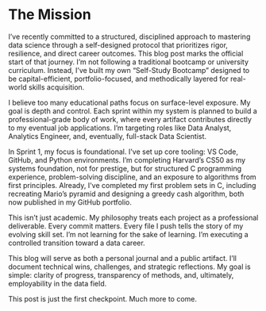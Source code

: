 # The Mission

I’ve recently committed to a structured, disciplined approach to mastering data science through a self-designed protocol that prioritizes rigor, resilience, and direct career outcomes. This blog post marks the official start of that journey. I’m not following a traditional bootcamp or university curriculum. Instead, I’ve built my own “Self-Study Bootcamp” designed to be capital-efficient, portfolio-focused, and methodically layered for real-world skills acquisition.

I believe too many educational paths focus on surface-level exposure. My goal is depth and control. Each sprint within my system is planned to build a professional-grade body of work, where every artifact contributes directly to my eventual job applications. I’m targeting roles like Data Analyst, Analytics Engineer, and, eventually, full-stack Data Scientist.

In Sprint 1, my focus is foundational. I've set up core tooling: VS Code, GitHub, and Python environments. I’m completing Harvard’s CS50 as my systems foundation, not for prestige, but for structured C programming experience, problem-solving discipline, and an exposure to algorithms from first principles. Already, I've completed my first problem sets in C, including recreating Mario’s pyramid and designing a greedy cash algorithm, both now published in my GitHub portfolio.

This isn’t just academic. My philosophy treats each project as a professional deliverable. Every commit matters. Every file I push tells the story of my evolving skill set. I’m not learning for the sake of learning. I’m executing a controlled transition toward a data career.

This blog will serve as both a personal journal and a public artifact. I’ll document technical wins, challenges, and strategic reflections. My goal is simple: clarity of progress, transparency of methods, and, ultimately, employability in the data field.

This post is just the first checkpoint. Much more to come.
